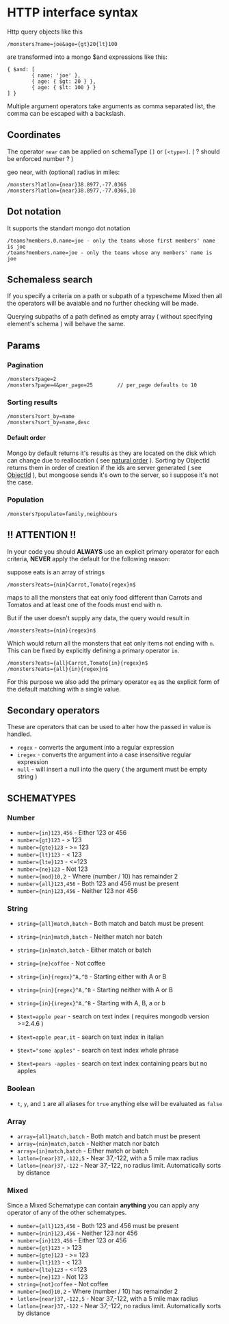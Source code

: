 # HTTP interface syntax

Http query objects like this

```
/monsters?name=joe&age={gt}20{lt}100
```

are transformed into a mongo $and expressions like this:

```
{ $and: [
        { name: 'joe' },
        { age: { $gt: 20 } },
        { age: { $lt: 100 } }
] }
```

Multiple argument operators take arguments as comma separated list, the comma can be escaped with a backslash.

## Coordinates

The operator `near` can be applied on schemaType `[]` or `[<type>]`. ( ? should be enforced number ? )

geo near, with (optional) radius in miles:

```
/monsters?latlon={near}38.8977,-77.0366
/monsters?latlon={near}38.8977,-77.0366,10
```

## Dot notation

It supports the standart mongo dot notation

```
/teams?members.0.name=joe - only the teams whose first members' name is joe
/teams?members.name=joe - only the teams whose any members' name is joe
```

## Schemaless search

If you specify a criteria on a path or subpath of a typescheme Mixed then
all the operators will be avaiable and no further checking will be made.

Querying subpaths of a path defined as empty array ( without specifying element's schema ) will behave the same.

## Params

### Pagination

```
/monsters?page=2
/monsters?page=4&per_page=25 		// per_page defaults to 10
```

### Sorting results

```
/monsters?sort_by=name
/monsters?sort_by=name,desc
```

#### Default order

Mongo by default returns it's results as they are located on the disk which can change due to reallocation ( see [natural order](http://docs.mongodb.org/manual/reference/glossary/#term-natural-order) ).
Sorting by ObjectId returns them in order of creation if the ids are server generated ( see [ObjectId](http://docs.mongodb.org/manual/reference/glossary/#term-objectid) ), but mongoose sends it's own
to the server, so i suppose it's not the case.

### Population

```
/monsters?populate=family,neighbours
```

## !! ATTENTION !!

In your code you should **ALWAYS** use an explicit primary operator for each criteria, **NEVER** apply the default for the following reason:

suppose eats is an array of strings

```
/monsters?eats={nin}Carrot,Tomato{regex}n$
```

maps to all the monsters that eat only food different than Carrots and Tomatos and at least one of the foods must end with n.

But if the user doesn't supply any data, the query would result in

```
/monsters?eats={nin}{regex}n$
```

Which would return all the monsters that eat only items not ending with `n`. This can be fixed by explicitly defining a primary operator `in`.

```
/monsters?eats={all}Carrot,Tomato{in}{regex}n$
/monsters?eats={all}{in}{regex}n$
```

For this purpose we also add the primary operator `eq` as the explicit form of the default matching with a single value.

## Secondary operators

These are operators that can be used to alter how the passed in value is handled.

- `regex` - converts the argument into a regular expression
- `iregex` - converts the argument into a case insensitive regular expression
- `null` - will insert a null into the query ( the argument must be empty string )

## SCHEMATYPES

### Number

- `number={in}123,456` - Either 123 or 456
- `number={gt}123` - > 123
- `number={gte}123` - >= 123
- `number={lt}123` - < 123
- `number={lte}123` - <=123
- `number={ne}123` - Not 123
- `number={mod}10,2` - Where (number / 10) has remainder 2
- `number={all}123,456` - Both 123 and 456 must be present
- `number={nin}123,456` - Neither 123 nor 456

### String

- `string={all}match,batch` - Both match and batch must be present
- `string={nin}match,batch` - Neither match nor batch
- `string={in}match,batch` - Either match or batch
- `string={ne}coffee` - Not coffee

- `string={in}{regex}^A,^B` - Starting either with A or B
- `string={nin}{regex}^A,^B` - Starting neither with A or B
- `string={in}{iregex}^A,^B` - Starting with A, B, a or b

- `$text=apple pear` - search on text index ( requires mongodb version >=2.4.6 )
- `$text=apple pear,it` - search on text index in italian
- `$text="some apples"` - search on text index whole phrase
- `$text=pears -apples` - search on text index containing pears but no apples

### Boolean

- `t`, `y`, and `1` are all aliases for `true` anything else will be evaluated as `false`

### Array

- `array={all}match,batch` - Both match and batch must be present
- `array={nin}match,batch` - Neither match nor batch
- `array={in}match,batch` - Either match or batch
- `latlon={near}37,-122,5` - Near 37,-122, with a 5 mile max radius
- `latlon={near}37,-122` - Near 37,-122, no radius limit. Automatically sorts by distance

### Mixed

Since a Mixed Schematype can contain **anything** you can apply any operator of any of the other schematypes.

- `number={all}123,456` - Both 123 and 456 must be present
- `number={nin}123,456` - Neither 123 nor 456
- `number={in}123,456` - Either 123 or 456
- `number={gt}123` - > 123
- `number={gte}123` - >= 123
- `number={lt}123` - < 123
- `number={lte}123` - <=123
- `number={ne}123` - Not 123
- `string={not}coffee` - Not coffee
- `number={mod}10,2` - Where (number / 10) has remainder 2
- `latlon={near}37,-122,5` - Near 37,-122, with a 5 mile max radius
- `latlon={near}37,-122` - Near 37,-122, no radius limit. Automatically sorts by distance
